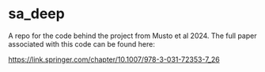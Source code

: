 # sa_deep

A repo for the code behind the project from Musto et al 2024. The full paper associated with this code can be found here:

https://link.springer.com/chapter/10.1007/978-3-031-72353-7_26

